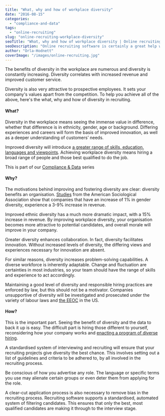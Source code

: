 ```yaml
---
title: "What, why and how of workplace diversity"
date: "2016-08-15"
categories:
  - "compliance-and-data"
tags:
  - "online-recruiting"
slug: "online-recruiting-workplace-diversity"
seoTitle: "What, why and how of workplace diversity | Online recruiting"
seoDescription: "Online recruiting software is certainly a great help when avoiding bias in your hiring. What can you do to improve diversity at your organisation?"
author: "Orla-Hodnett"
coverImage: "/images/online-recruiting.jpg"
---
```


The benefits of diversity in the workplace are numerous and diversity is constantly increasing. Diversity correlates with increased revenue and improved customer service.

Diversity is also very attractive to prospective employees. It sets your company's values apart from the competition. To help you achieve all of the above, here's the what, why and how of diversity in recruiting.

#### **What?**

Diversity in the workplace means seeing the immense value in difference, whether that difference is in ethnicity, gender, age or background. Differing experiences and careers will form the basis of improved innovation, as well as a deeper understanding of customers’ needs.

Improved diversity will introduce [a greater range of skills, education, languages and viewpoints](http://hirehive.io/avoiding-hiring-bias/). Achieving workplace diversity means hiring a broad range of people and those best qualified to do the job.

This is part of our [Compliance & Data](http://hirehive.io/compliance-and-data/ "Security & Data") series

#### **Why?**

The motivations behind improving and fostering diversity are clear: diversity benefits an organisation. [Studies](http://www.asanet.org/sites/default/files/savvy//images/journals/docs/pdf/asr/Apr09ASRFeature.pdf) from the American Sociological Association show that companies that have an increase of 1% in gender diversity, experience a 3-9% increase in revenue.

Improved ethnic diversity has a much more dramatic impact, with a 15% increase in revenue. By improving workplace diversity, your organisation becomes more attractive to potential candidates, and overall morale will improve in your company.

Greater diversity enhances collaboration. In fact, diversity facilitates innovation. Without increased levels of diversity, the differing views and experiences necessary for innovation are absent.

For similar reasons, diversity increases problem-solving capabilities. A diverse workforce is inherently adaptable. Change and fluctuation are certainties in most industries, so your team should have the range of skills and experience to act accordingly.

Maintaining a good level of diversity and responsible hiring practices are enforced by law, but this should not be a motivator. Companies unsupportive of diversity will be investigated and prosecuted under the variety of labour laws and [the EEOC](http://hirehive.io/blog/eeoc-compliance/) in the US.

#### **How?**

This is the important part. Seeing the benefit of diversity and the data to back it up is easy. The difficult part is hiring those different to yourself, reconsidering how your company works and [enacting a program of diverse hiring](http://guides.wsj.com/management/building-a-workplace-culture/how-to-increase-workplace-diversity/).

A standardised system of interviewing and recruiting will ensure that your recruiting projects give diversity the best chance. This involves setting out a list of guidelines and criteria to be adhered to, by all involved in the recruiting process.

Be conscious of how you advertise any role. The language or specific terms you use may alienate certain groups or even deter them from applying for the role.

A clear-cut application process is also necessary to remove bias in the recruiting process. Recruiting software supports a standardised, automated system of filtering candidates. This ensures that only the best, most qualified candidates are making it through to the interview stage.
